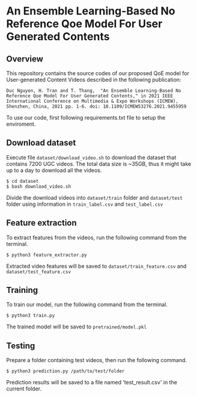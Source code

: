 # An Ensemble Learning-Based No Reference Qoe Model For User Generated Contents

## Overview

This repository contains the source codes of our proposed QoE model for User-generated Content Videos described in the following publication:

``
Duc Nguyen, H. Tran and T. Thang,  "An Ensemble Learning-Based No Reference Qoe Model For User Generated Contents," in 2021 IEEE International Conference on Multimedia & Expo Workshops (ICMEW), Shenzhen, China, 2021 pp. 1-6. doi: 10.1109/ICMEW53276.2021.9455959
``

To use our code, first following requirements.txt file to setup the enviroment.

## Download dataset

Execute file ``dataset/download_video.sh`` to download the dataset that contains 7200 UGC videos. The total data size is ~35GB, thus it might take up to a day to download all the videos.
```
$ cd dataset
$ bash download_video.sh
```

Divide the download videos into ``dataset/train`` folder and ``dataset/test`` folder using information in ``train_label.csv`` and ``test_label.csv`` 

## Feature extraction
To extract features from the videos, run the following command from the terminal.
```
$ python3 feature_extractor.py
```
Extracted video features will be saved to ``dataset/train_feature.csv`` and ``dataset/test_feature.csv``

## Training
To train our model, run the following command from the terminal.

```
$ python3 train.py
```

The trained model will be saved to ``pretrained/model.pkl``

## Testing

Prepare a folder containing test videos, then run the following command.

```
$ python3 prediction.py /path/to/test/folder
```

Prediction results will be saved to a file named 'test_result.csv' in the current folder.
